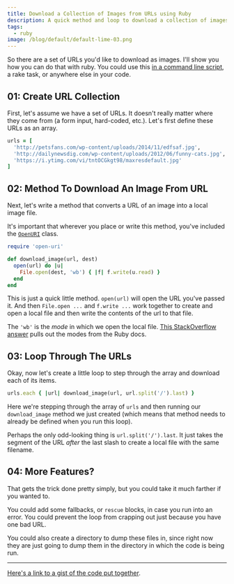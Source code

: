 ```yaml
---
title: Download a Collection of Images from URLs using Ruby
description: A quick method and loop to download a collection of images with Ruby.
tags:
  - ruby
image: /blog/default/default-lime-03.png
---
```


So there are a set of URLs you'd like to download as images. I'll show you how you can do that with ruby. You could use this [in a command line script](/blog/command-line-scripts-using-ruby/), a rake task, or anywhere else in your code.

## 01: Create URL Collection

First, let's assume we have a set of URLs. It doesn't really matter where they come from (a form input, hard-coded, etc.). Let's first define these URLs as an array.

```ruby
urls = [
  'http://petsfans.com/wp-content/uploads/2014/11/edfsaf.jpg',
  'http://dailynewsdig.com/wp-content/uploads/2012/06/funny-cats.jpg',
  'https://i.ytimg.com/vi/tntOCGkgt98/maxresdefault.jpg'
]
```

## 02: Method To Download An Image From URL

Next, let's write a method that converts a URL of an image into a local image file.

It's important that wherever you place or write this method, you've included the [`OpenURI`](http://ruby-doc.org/stdlib-2.1.0/libdoc/open-uri/rdoc/OpenURI) class.

```ruby
require 'open-uri'

def download_image(url, dest)
  open(url) do |u|
    File.open(dest, 'wb') { |f| f.write(u.read) }
  end
end
```

This is just a quick little method. `open(url)` will open the URL you've passed it. And then `File.open ...` and `f.write ...` work together to create and open a local file and then write the contents of the url to that file.

The `'wb'` is the _mode_ in which we open the local file. [This StackOverflow answer](http://stackoverflow.com/a/3682374/2241124) pulls out the modes from the Ruby docs.

## 03: Loop Through The URLs

Okay, now let's create a little loop to step through the array and download each of its items.

```ruby
urls.each { |url| download_image(url, url.split('/').last) }
```

Here we're stepping through the array of `urls` and then running our `download_image` method we just created (which means that method needs to already be defined when you run this loop).

Perhaps the only odd-looking thing is `url.split('/').last`. It just takes the segment of the URL _after_ the last slash to create a local file with the same filename.

## 04: More Features?

That gets the trick done pretty simply, but you could take it much farther if you wanted to.

You could add some fallbacks, or `rescue` blocks, in case you run into an error. You could prevent the loop from crapping out just because you have one bad URL.

You could also create a directory to dump these files in, since right now they are just going to dump them in the directory in which the code is being run.

---

[Here's a link to a gist of the code put together](https://gist.github.com/seancdavis/0438bfdfe799d60a1365).
